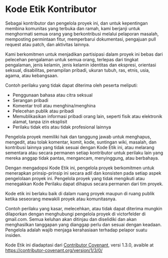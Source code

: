 # Kode Etik Kontributor

Sebagai kontributor dan pengelola proyek ini, dan untuk kepentingan
membina komunitas yang terbuka dan ramah, kami berjanji untuk menghormati semua orang yang
berkontribusi melalui pelaporan masalah, memposting permintaan fitur, memperbarui
dokumentasi, pengajuan pull request atau patch, dan aktivitas lainnya.

Kami berkomitmen untuk menjadikan partisipasi dalam proyek ini bebas dari pelecehan
pengalaman untuk semua orang, terlepas dari tingkat pengalaman, jenis kelamin, jenis kelamin
identitas dan ekspresi, orientasi seksual, disabilitas, penampilan pribadi,
ukuran tubuh, ras, etnis, usia, agama, atau kebangsaan.

Contoh perilaku yang tidak dapat diterima oleh peserta meliputi:

* Penggunaan bahasa atau citra seksual
* Serangan pribadi
* Komentar troll atau menghina/menghina
* Pelecehan publik atau pribadi
* Memublikasikan informasi pribadi orang lain, seperti fisik atau elektronik
  alamat, tanpa izin eksplisit
* Perilaku tidak etis atau tidak profesional lainnya

Pengelola proyek memiliki hak dan tanggung jawab untuk menghapus, mengedit, atau
tolak komentar, komit, kode, suntingan wiki, masalah, dan kontribusi lainnya
yang tidak sesuai dengan Kode Etik ini, atau melarang sementara atau
secara permanen setiap kontributor untuk perilaku lain yang mereka anggap tidak pantas,
mengancam, menyinggung, atau berbahaya.

Dengan mengadopsi Kode Etik ini, pengelola proyek berkomitmen untuk
menerapkan prinsip-prinsip ini secara adil dan konsisten pada setiap aspek pengelolaan
proyek ini. Pengelola proyek yang tidak mengikuti atau menegakkan Kode
Perilaku dapat dihapus secara permanen dari tim proyek.

Kode etik ini berlaku baik di dalam ruang proyek maupun di ruang publik
ketika seseorang mewakili proyek atau komunitasnya.

Contoh perilaku yang kasar, melecehkan, atau tidak dapat diterima mungkin
dilaporkan dengan menghubungi pengelola proyek di victorfelder di gmail.com. Semua
keluhan akan ditinjau dan diselidiki dan akan menghasilkan tanggapan yang
dianggap perlu dan sesuai dengan keadaan. Pengelola adalah
wajib menjaga kerahasiaan terhadap pelapor suatu
insiden.

Kode Etik ini diadaptasi dari [Contributor Covenant][homepage],
versi 1.3.0, avaible at https://contributor-covenant.org/version/1/3/0/

[homepage]: https://contributor-covenant.org
